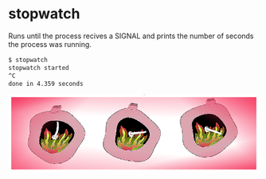 # stopwatch

Runs until the process recives a SIGNAL and prints the number of seconds the
process was running.

```
$ stopwatch
stopwatch started
^C
done in 4.359 seconds
```

![](./data/img/tick_tock.png)
